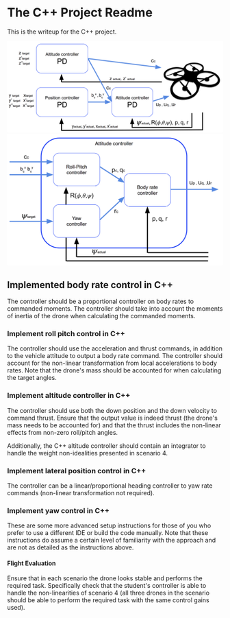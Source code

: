 # The C++ Project Readme #

This is the writeup for the C++ project.

![Image of Controller Logic](images/control1.png)
![Image of Controller Logic](images/control2.png)

## Implemented body rate control in C++ ##

The controller should be a proportional controller on body rates to commanded moments. The controller should take into account the moments of inertia of the drone when calculating the commanded moments.

### Implement roll pitch control in C++ ###

The controller should use the acceleration and thrust commands, in addition to the vehicle attitude to output a body rate command. The controller should account for the non-linear transformation from local accelerations to body rates. Note that the drone's mass should be accounted for when calculating the target angles.


### Implement altitude controller in C++ ###

The controller should use both the down position and the down velocity to command thrust. Ensure that the output value is indeed thrust (the drone's mass needs to be accounted for) and that the thrust includes the non-linear effects from non-zero roll/pitch angles.

Additionally, the C++ altitude controller should contain an integrator to handle the weight non-idealities presented in scenario 4.


### Implement lateral position control in C++ ###

The controller can be a linear/proportional heading controller to yaw rate commands (non-linear transformation not required).


### Implement yaw control in C++ ###

These are some more advanced setup instructions for those of you who prefer to use a different IDE or build the code manually.  Note that these instructions do assume a certain level of familiarity with the approach and are not as detailed as the instructions above.

#### Flight Evaluation ####

Ensure that in each scenario the drone looks stable and performs the required task. Specifically check that the student's controller is able to handle the non-linearities of scenario 4 (all three drones in the scenario should be able to perform the required task with the same control gains used).
